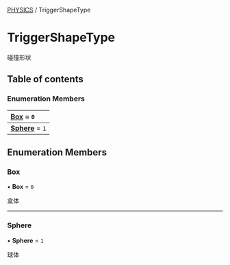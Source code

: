 [PHYSICS](../groups/Core.PHYSICS.md) / TriggerShapeType

# TriggerShapeType <Badge type="tip" text="Enumeration" /> <Score text="TriggerShapeType" />

<p class="content-big">

碰撞形状

</p>

## Table of contents

### Enumeration Members <Score text="Enumeration" /> 
| **[Box](mw.TriggerShapeType.md#box)** = ``0``  |
| :----- |
| **[Sphere](mw.TriggerShapeType.md#sphere)** = ``1`` |

## Enumeration Members

### Box <Score text="Box" /> 

• **Box** = ``0``

盒体

___

### Sphere <Score text="Sphere" /> 

• **Sphere** = ``1``

球体
